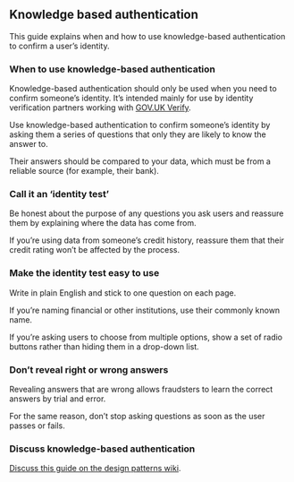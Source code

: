 ## Knowledge based authentication

This guide explains when and how to use knowledge-based authentication to confirm a user’s identity.


### When to use knowledge-based authentication

Knowledge-based authentication should only be used when you need to confirm someone’s identity. It’s intended mainly for use by identity verification partners working with [GOV.UK Verify](https://www.gov.uk/government/publications/introducing-govuk-verify/introducing-govuk-verify).

Use knowledge-based authentication to confirm someone’s identity by asking them a series of questions that only they are likely to know the answer to.

Their answers should be compared to your data, which must be from a reliable source (for example, their bank).


### Call it an ‘identity test’

Be honest about the purpose of any questions you ask users and reassure them by explaining where the data has come from.

If you’re using data from someone’s credit history, reassure them that their credit rating won’t be affected by the process.


### Make the identity test easy to use

Write in plain English and stick to one question on each page.

If you’re naming financial or other institutions, use their commonly known name.

If you’re asking users to choose from multiple options, show a set of radio buttons rather than hiding them in a drop-down list.


### Don’t reveal right or wrong answers

Revealing answers that are wrong allows fraudsters to learn the correct answers by trial and error.

For the same reason, don’t stop asking questions as soon as the user passes or fails.


### Discuss knowledge-based authentication

[Discuss this guide on the design patterns wiki](https://designpatterns.hackpad.com/Knowledge-based-authentication-Nc91dMM61BZ).

